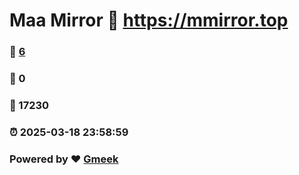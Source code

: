 # Maa Mirror :link: https://mmirror.top 
### :page_facing_up: [6](https://mmirror.top/tag.html) 
### :speech_balloon: 0 
### :hibiscus: 17230 
### :alarm_clock: 2025-03-18 23:58:59 
### Powered by :heart: [Gmeek](https://github.com/Meekdai/Gmeek)
